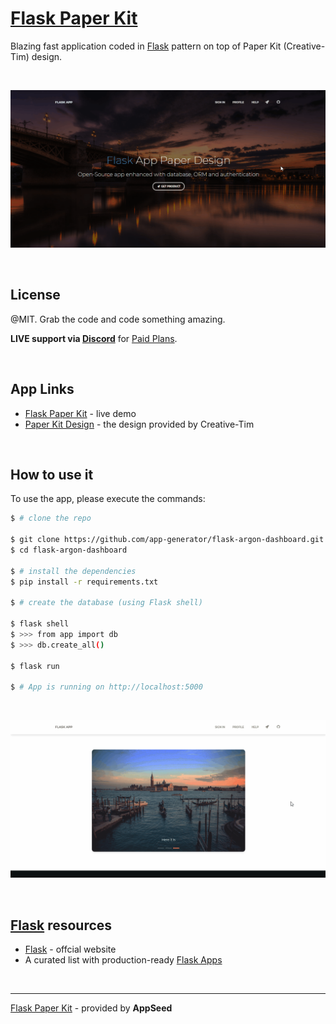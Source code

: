 ﻿# [Flask Paper Kit](https://github.com/app-generator/flask-paper-kit)

Blazing fast application coded in [Flask](https://palletsprojects.com/p/flask/) pattern on top of Paper Kit (Creative-Tim) design.

<br />

![Flask Paper Kit - Gif animated intro.](https://github.com/app-generator/static/blob/master/products/flask-paper-kit-intro.gif?raw=true)

<br />

## License

@MIT. Grab the code and code something amazing. 

**LIVE support via [Discord](https://discord.gg/fZC6hup)** for [Paid Plans](https://appseed.us/pricing).

<br />

## App Links

- [Flask Paper Kit](https://github.com/app-generator/flask-paper-kit) - live demo
- [Paper Kit Design](https://www.creative-tim.com/product/paper-kit) - the design provided by Creative-Tim 

<br />

## How to use it

To use the app, please execute the commands:

```bash
$ # clone the repo

$ git clone https://github.com/app-generator/flask-argon-dashboard.git
$ cd flask-argon-dashboard

$ # install the dependencies
$ pip install -r requirements.txt

$ # create the database (using Flask shell)

$ flask shell
$ >>> from app import db
$ >>> db.create_all()

$ flask run

$ # App is running on http://localhost:5000 
```

<br />

![Flask Paper Kit - Gif animated intro.](https://github.com/app-generator/static/blob/master/products/flask-paper-kit-pages-intro.gif?raw=true)

<br />

## [Flask](https://palletsprojects.com/p/flask/) resources

- [Flask](https://palletsprojects.com/p/flask/) - offcial website
- A curated list with production-ready [Flask Apps](https://appseed.us/apps/flask-apps)

<br />

---
[Flask Paper Kit](https://github.com/app-generator/flask-paper-kit) - provided by **AppSeed**
